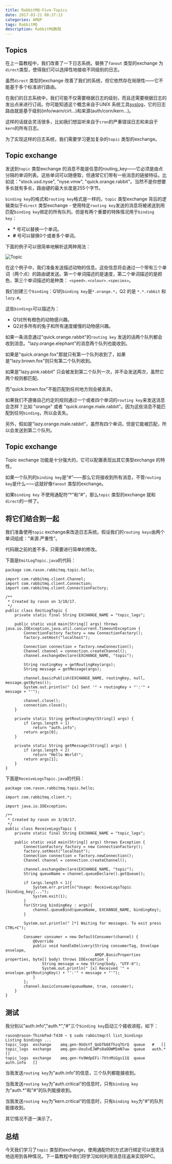 ```yaml
---
title: RabbitMQ-Five-Topics
date: 2017-03-21 08:37:13
categories: AMQP
tags: RabbitMQ 
description: RabbitMQ教程
---
```


## Topics

在上一篇教程中，我们改善了一下日志系统。替换了`fanout` 类型的exchange 为`direct`类型，使得我们可以选择性地接收不同级别的日志。

虽然`direct` 类型的exchange 改善了我们的系统，但它依然存在局限性——它不能基于多个标准进行路由。

在我们的日志系统中，我们可能不仅需要根据日志的级别，而且还需要根据日志的发出点来进行订阅。你可能知道这个概念来自于UNIX 系统工具[syslog](https://en.wikipedia.org/wiki/Syslog)，它的日志路由就是基于级别(info/warn/cirt...)和来源(auth/corn/kern...)。

这样的话就会灵活很多，比如我们想监听来自于`cron`的严重错误日志和来自于`kern`的所有日志。

为了实现这样的日志系统，我们需要学习更加复杂的`topic` 类型的exchange。

## Topic exchange

发送到`topic` 类型exchange 的消息不能是任意的routing_key——它必须是由点分隔的单词列表。这些单词可以随便取，但通常它们带有一些消息的链接特征。比如说："stock.usd.nyse", "nyse.vmw", "quick.orange.rabbit"。当然不是你想要多长就有多长，路由键的最大长度是255个字节。

`binding key`的格式和`routing key`格式是一样的。`topic` 类型exchange 背后的逻辑类似于`direct` 类型exchange  - 使用特定`routing key`发送的消息将被递送到用匹配`binding key`绑定的所有队列。但是有两个重要的特殊情况用于`binding key`：

- **\*** 号可以替换一个单词。
- **\#** 号可以替换0个或者多个单词。

下面的例子可以很简单地解析这两种用法：

![Topic](https://raw.githubusercontent.com/rason/rason.github.io/master/image/python-five.png)

在这个例子中，我们准备发送描述动物的信息。这些信息将会通过一个带有三个单词（两个点）的路由键发送。第一个单词描述的是速度，第二个单词描述的是颜色，第三个单词描述的是种类： `<speed>.<colour>.<species>`。

我们创建三个`binding`：Q1的`binding key`是`*.orange.*`，Q2 的是 `*.*.rabbit` 和 `lazy.#`。

这些`bindings`可以描述为：

- Q1对所有橙色的动物感兴趣。
- Q2对多所有的兔子和所有速度缓慢的动物感兴趣。

如果一条消息通过"quick.orange.rabbit"的`routing key` 发送的话两个队列都会收到消息。"lazy.orange.elephant"的消息两个队列也能收到。

如果是"quick.orange.fox"那就只有第一个队列收到了，如果是"lazy.brown.fox"则只有第二个队列收到。

如果是"lazy.pink.rabbit" 只会被发到第二个队列一次，并不会发送两次，虽然它两个规则都匹配。

而"quick.brown.fox"不能匹配到任何地方则会被丢弃。

如果我们不遵循自己约定的规则通过一个或者四个单词的`routing key`来发送消息会怎样？比如 "orange" 或者 "quick.orange.male.rabbit"。因为这些消息不能匹配到任何`binding`，所以会丢失。

另外，假如是"lazy.orange.male.rabbit"，虽然有四个单词，但是它能被匹配，所以会发送到第二个队列。

<!-- more -->

## Topic exchange

Topic exchange 功能是十分强大的，它可以配置表现出其它类型exchange 的特性。

如果一个队列的`binding key`是“\#”——那么它将接收到所有消息，不管`routing key`是什么——这就好像`fanout` 类型的exchange。

如果`binding key` 不使用通配符“\*”和“\#”，那么`topic` 类型的exchange 就和`direct`的一样了。


## 将它们结合到一起

我们准备使用`topic` exchange来改造日志系统。假设我们的`routing keys`由两个单词组成：”来源.严重性“。

代码跟之前的差不多，只需要进行简单的修改。

下面是`EmitLogTopic.java`的代码：

```
package com.rason.rabbitmq.topic.hello;

import com.rabbitmq.client.Channel;
import com.rabbitmq.client.Connection;
import com.rabbitmq.client.ConnectionFactory;

/**
 * Created by rason on 3/10/17.
 */
public class EmitLogTopic {
    private static final String EXCHANGE_NAME = "topic_logs";

    public static void main(String[] args) throws java.io.IOException,java.util.concurrent.TimeoutException {
        ConnectionFactory factory = new ConnectionFactory();
        factory.setHost("localhost");

        Connection connection = factory.newConnection();
        Channel channel = connection.createChannel();
        channel.exchangeDeclare(EXCHANGE_NAME, "topic");

        String routingKey = getRoutingKey(args);
        String message = getMessage(args);

        channel.basicPublish(EXCHANGE_NAME, routingKey, null, message.getBytes());
        System.out.println(" [x] Sent '" + routingKey + "':'" + message + "'");

        channel.close();
        connection.close();
    }

    private static String getRoutingKey(String[] args) {
        if (args.length < 1)
            return "auth.info";
        return args[0];
    }

    private static String getMessage(String[] args) {
        if (args.length < 2)
            return "Hello World!";
        return args[1];
    }
}

```

下面是`ReceiveLogsTopic.java`的代码：

```
package com.rason.rabbitmq.topic.hello;

import com.rabbitmq.client.*;

import java.io.IOException;

/**
 * Created by rason on 3/10/17.
 */
public class ReceiveLogsTopic {
    private static final String EXCHANGE_NAME = "topic_logs";

    public static void main(String[] args) throws Exception {
        ConnectionFactory factory = new ConnectionFactory();
        factory.setHost("localhost");
        Connection connection = factory.newConnection();
        Channel channel = connection.createChannel();

        channel.exchangeDeclare(EXCHANGE_NAME, "topic");
        String queueName = channel.queueDeclare().getQueue();

        if (args.length < 1){
            System.err.println("Usage: ReceiveLogsTopic [binding_key]...");
            System.exit(1);
        }
        for(String bindingKey : args){
            channel.queueBind(queueName, EXCHANGE_NAME, bindingKey);
        }

        System.out.println(" [*] Waiting for messages. To exit press CTRL+C");

        Consumer consumer = new DefaultConsumer(channel) {
            @Override
            public void handleDelivery(String consumerTag, Envelope envelope,
                                       AMQP.BasicProperties properties, byte[] body) throws IOException {
                String message = new String(body, "UTF-8");
                System.out.println(" [x] Received '" + envelope.getRoutingKey() + "':'" + message + "'");
            }
        };
        channel.basicConsume(queueName, true, consumer);
    }
}

```

## 测试

我分别以”auth.info“,"auth.\*","\#"三个`binding key`启动三个接收进程，如下：

```
rason@rason-ThinkPad-T430 ~ $ sudo rabbitmqctl list_bindings
Listing bindings ...
topic_logs	exchange	amq.gen-9UdsYf_QobTb6EfhzqTGrQ	queue	#	[]
topic_logs	exchange	amq.gen-Uou5vEJWPs0aODWM5mN7uw	queue	auth.*	[]
topic_logs	exchange	amq.gen-Yo9WdpEFi-7XtnMiGgs11Q	queue	auth.info	[]

```

当我发送`routing key`为"auth.info"的信息，三个队列都能接收到。

当我发送`routing key`为”auth.critical“的信息时，只有`binding key`为"auth.\*"和"\#"的队列能接收到。

当我发送`routing key`为”kern.critical“的信息时，只有`binding key`为"\#"的队列能接收到。

其它情况不逐一演示了。

## 总结

今天我们学习了`topic` 类型的exchange，使用通配符的方式进行绑定可以很灵活地适用到各种情况。下一篇教程中我们将学习如何利用消息往返来实现RPC。
